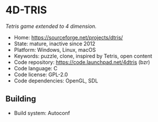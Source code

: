 # 4D-TRIS

_Tetris game extended to 4 dimension._

- Home: https://sourceforge.net/projects/dtris/
- State: mature, inactive since 2012
- Platform: Windows, Linux, macOS
- Keywords: puzzle, clone, inspired by Tetris, open content
- Code repository: https://code.launchpad.net/4dtris (bzr)
- Code language: C
- Code license: GPL-2.0
- Code dependencies: OpenGL, SDL

## Building

- Build system: Autoconf
